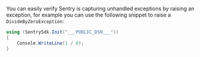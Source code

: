 You can easily verify Sentry is capturing unhandled exceptions by raising an exception, for example you can use the following snippet to raise a `DivideByZeroException`:

```csharp
using (SentrySdk.Init("___PUBLIC_DSN___"))
{
    Console.WriteLine(1 / 0);
}
```
